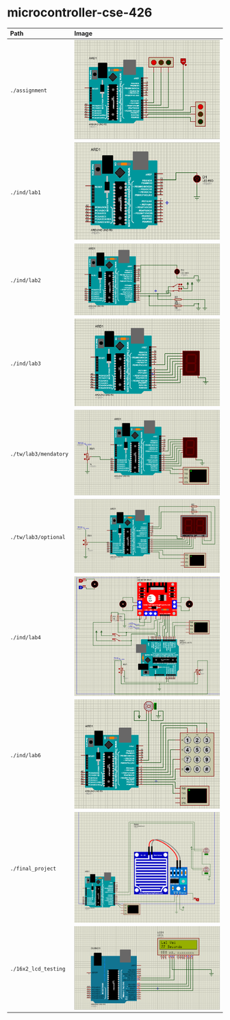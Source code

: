 # microcontroller-cse-426

| Path | Image |
| :-- | :-- |
| `./assignment` | <img alt="Image" src="https://github.com/imamhossain94/microcontroller-cse-426/blob/main/images/assignment.png"> |
| `./ind/lab1` | <img alt="Image" src="https://github.com/imamhossain94/microcontroller-cse-426/blob/main/images/lab_1.png"> |
| `./ind/lab2` | <img alt="Image" src="https://github.com/imamhossain94/microcontroller-cse-426/blob/main/images/lab_2.png"> |
| `./ind/lab3` | <img alt="Image" src="https://github.com/imamhossain94/microcontroller-cse-426/blob/main/images/lab_3.png"> |
| `./tw/lab3/mendatory` | <img alt="Image" src="https://github.com/imamhossain94/microcontroller-cse-426/blob/main/images/lab_3_tw_mendatory.png">|
| `./tw/lab3/optional` | <img alt="Image" src="https://github.com/imamhossain94/microcontroller-cse-426/blob/main/images/lab_3_tw_optional.png">|
| `./ind/lab4` | <img alt="Image" src="https://github.com/imamhossain94/microcontroller-cse-426/blob/main/images/lab_4.png"> |
| `./ind/lab6` | <img alt="Image" src="https://github.com/imamhossain94/microcontroller-cse-426/blob/main/images/lab_6.png">|
| `./final_project` | <img alt="Image" src="https://github.com/imamhossain94/microcontroller-cse-426/blob/main/images/final_project.png">|
| `./16x2_lcd_testing` | <img alt="Image" src="https://github.com/imamhossain94/microcontroller-cse-426/blob/main/images/16x2_lcd_testing.png">|